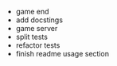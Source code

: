 - game end
- add docstings
- game server
- split tests
- refactor tests
- finish readme usage section